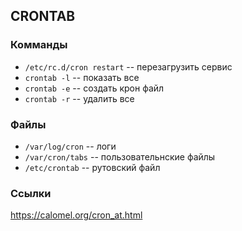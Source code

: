 ## CRONTAB
### Комманды
+ `/etc/rc.d/cron restart` -- перезагрузить сервис
+ `crontab -l` -- показать все
+ `crontab -e` -- создать крон файл
+ `crontab -r` -- удалить все

### Файлы
+ `/var/log/cron` -- логи
+ `/var/cron/tabs` -- пользовательнские файлы
+ `/etc/crontab` -- рутовский файл

### Ссылки
https://calomel.org/cron_at.html
